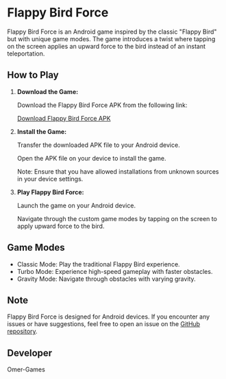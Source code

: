 # Flappy Bird Force

Flappy Bird Force is an Android game inspired by the classic "Flappy Bird" but with unique game modes. The game introduces a twist where tapping on the screen applies an upward force to the bird instead of an instant teleportation.

## How to Play

1. **Download the Game:**

    Download the Flappy Bird Force APK from the following link:

    [Download Flappy Bird Force APK](https://link-to-your-apk-file)

2. **Install the Game:**

    Transfer the downloaded APK file to your Android device.

    Open the APK file on your device to install the game.

    Note: Ensure that you have allowed installations from unknown sources in your device settings.

3. **Play Flappy Bird Force:**

    Launch the game on your Android device.

    Navigate through the custom game modes by tapping on the screen to apply upward force to the bird.

## Game Modes

- Classic Mode: Play the traditional Flappy Bird experience.
- Turbo Mode: Experience high-speed gameplay with faster obstacles.
- Gravity Mode: Navigate through obstacles with varying gravity.

## Note

Flappy Bird Force is designed for Android devices. If you encounter any issues or have suggestions, feel free to open an issue on the [GitHub repository](https://github.com/omer-games/FlappyBirdForce).

## Developer

Omer-Games
